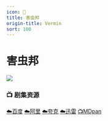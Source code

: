 ```yaml
---
icon: 🐛
title: 害虫邦
origin-title: Vermin
sort: 100
---
```

# 害虫邦

![](/assets/image/vermin.png)

### 📺 剧集资源

[☁️百度](https://pan.baidu.com/s/1NqAwRnUaNo2sQuxiYD4xgQ?pwd=zuja) [☁️阿里](https://www.alipan.com/s/7EkbrHvSRza) [☁️夸克](https://pan.quark.cn/s/2fa143f2cd65) [☁️迅雷](https://pan.xunlei.com/s/VOL7KsFNJcZHWa6U2vPGQEjqA1?pwd=hpq2#) [📺MDpan](https://pan.mdsub.top/%E5%AE%B3%E8%99%AB%E9%82%A6)